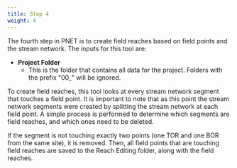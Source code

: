```yaml
---
title: Step 4
weight: 4
---
```


The fourth step in PNET is to create field reaches based on field points and the stream network. The inputs for this tool are:

- **Project Folder**
  - This is the folder that contains all data for the project. Folders with the prefix "00_" will be ignored.

To create field reaches, this tool looks at every stream network segment that touches a field point. It is important to note that as this point the stream network segments were created by splitting the stream network at each field point. A simple process is performed to determine which segments are field reaches, and which ones need to be deleted.

If the segment is not touching exactly two points (one TOR and one BOR from the same site), it is removed. Then, all field points that are touching field reaches are saved to the Reach Editing folder, along with the field reaches.